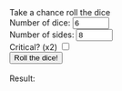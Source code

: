 <html>
     <head>
          <script type="text/javascript" src="tower.js"></script>
     </head>
     <body>
          Take a chance roll the dice
          <form  name="input" id="input" action="">
               <label for="numberDice">Number of dice:</label>
               <input type="number" name="numberDice" id="numberDice" value="6" max="999" min="1"><br>
               <label for="sides">Number of sides:</label>
               <input type="number" name="sides" id="sides" value="8" max="999" min="1"><br>
               <label for="critBox">Critical? (x2)</label>
               <input type="checkbox" id="critBox" name="critBox" value="1"><br>
               <button type="button" onClick="varSet()">Roll the dice!</button><br><br>
               <label for="result">Result: </label>
               <output name="result" id="result"></output>
          </form>
     </body>
</html>
